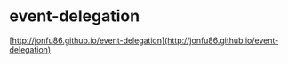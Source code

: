 # event-delegation

[http://jonfu86.github.io/event-delegation](http://jonfu86.github.io/event-delegation)
